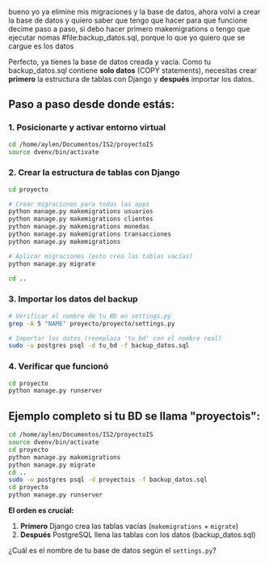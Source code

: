 bueno yo ya elimine mis migraciones y la base de datos, ahora volvi a crear la base de datos y quiero saber que tengo que hacer para que funcione decime paso a paso, si debo hacer primero makemigrations o tengo que ejecutar nomas #file:backup_datos.sql, porque lo que yo quiero que se cargue es los datos 

Perfecto, ya tienes la base de datos creada y vacía. Como tu backup_datos.sql contiene **solo datos** (COPY statements), necesitas crear **primero** la estructura de tablas con Django y **después** importar los datos.

## Paso a paso desde donde estás:

### 1. Posicionarte y activar entorno virtual
```bash
cd /home/aylen/Documentos/IS2/proyectoIS
source dvenv/bin/activate
```

### 2. Crear la estructura de tablas con Django
```bash
cd proyecto

# Crear migraciones para todas las apps
python manage.py makemigrations usuarios
python manage.py makemigrations clientes  
python manage.py makemigrations monedas
python manage.py makemigrations transacciones
python manage.py makemigrations

# Aplicar migraciones (esto crea las tablas vacías)
python manage.py migrate

cd ..
```

### 3. Importar los datos del backup
```bash
# Verificar el nombre de tu BD en settings.py
grep -A 5 "NAME" proyecto/proyecto/settings.py

# Importar los datos (reemplaza 'tu_bd' con el nombre real)
sudo -u postgres psql -d tu_bd -f backup_datos.sql
```

### 4. Verificar que funcionó
```bash
cd proyecto
python manage.py runserver
```

## Ejemplo completo si tu BD se llama "proyectois":

```bash
cd /home/aylen/Documentos/IS2/proyectoIS
source dvenv/bin/activate
cd proyecto
python manage.py makemigrations
python manage.py migrate
cd ..
sudo -u postgres psql -d proyectois -f backup_datos.sql
cd proyecto
python manage.py runserver
```

**El orden es crucial:**
1. **Primero** Django crea las tablas vacías (`makemigrations` + `migrate`)
2. **Después** PostgreSQL llena las tablas con los datos (backup_datos.sql)

¿Cuál es el nombre de tu base de datos según el `settings.py`?